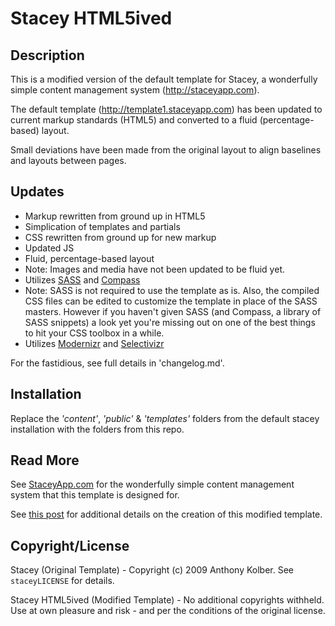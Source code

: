# Stacey HTML5ived

## Description

This is a modified version of the default template for Stacey, a wonderfully simple content management system (http://staceyapp.com).

The default template (http://template1.staceyapp.com) has been updated to current markup standards (HTML5) and converted to a fluid (percentage-based) layout. 

Small deviations have been made from the original layout to align baselines and layouts between pages.

## Updates

* Markup rewritten from ground up in HTML5
* Simplication of templates and partials
* CSS rewritten from ground up for new markup
* Updated JS
* Fluid, percentage-based layout
 * Note: Images and media have not been updated to be fluid yet.
* Utilizes [SASS](http://sass-lang.com) and [Compass](http://compass-style.org)
 * Note: SASS is not required to use the template as is. Also, the compiled CSS files can be edited to customize the template in place of the SASS masters. However if you haven't given SASS (and Compass, a library of SASS snippets) a look yet you're missing out on one of the best things to hit your CSS toolbox in a while.
* Utilizes [Modernizr](http://www.modernizr.com) and [Selectivizr](http://selectivizr.com)

For the fastidious, see full details in 'changelog.md'.

## Installation

Replace the *'content'*, *'public'* & *'templates'* folders from the default stacey installation with the folders from this repo.

## Read More

See [StaceyApp.com](http://staceyapp.com) for the wonderfully simple content management system that this template is designed for.

See [this post](http://claytonfarr.com/writing/stacey-html5ived) for additional details on the creation of this modified template. 

## Copyright/License

Stacey (Original Template) - Copyright (c) 2009 Anthony Kolber. See `staceyLICENSE` for details.

Stacey HTML5ived (Modified Template) - No additional copyrights withheld.<br>Use at own pleasure and risk - and per the conditions of the original license.